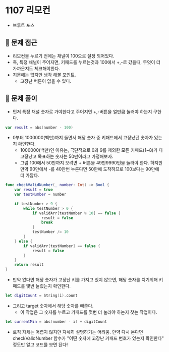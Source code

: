 # 1107 리모컨
- 브루트 포스

## 🍎 문제 접근
- 리모컨을 누르기 전에는 채널이 100으로 설정 되어있다.
- 즉, 특정 채널이 주어지면, 키패드를 누르는것과 100에서 +,-로 갔을때, 무엇이 더 가까운지도 체크해야한다.
- 지문에는 없지만 생각 해볼 포인트.
    - 고장난 버튼이 없을 수 있다.

## 🍎 문제 풀이
- 먼저 특정 채널 숫자로 가야한다고 주어지면 +,-버튼을 얼만큼 눌러야 하는지 구한다.
```swift
var result = abs(number - 100)
```
- 0부터 1000000(백만)까지 돌면서 해당 숫자 중 키패드에서 고장났던 숫자가 있는지 확인한다.
    - 1000000(백만)인 이유는, 극단적으로 0과 9를 제외한 모든 키패드(1~8)가 다 고장났고 목표하는 숫자는 50만이라고 가정해보자.
    - 그럼 100에서 50만까지 오려면 + 버튼을 49만9990번을 눌러야 한다. 하지만 만약 90만에서 -를 40만번 누른다면 50만에 도착하므로 100보다는 90만에 더 가깝다.
```swift
func checkValidNumber(_ number: Int) -> Bool {
    var result = true
    var testNumber = number
    
    if testNumber > 9 {
        while testNumber > 0 {
            if validArr[testNumber % 10] == false {
                result = false
                break
            }
            testNumber /= 10
        }
    } else {
        if validArr[testNumber] == false {
            result = false
        }
    }
    return result
}
```
- 만약 없다면 해당 숫자가 고장난 키를 가지고 있지 않으면, 해당 숫자를 치기위해 키패드를 몇번 눌렀는지 확인한다.
```swift
let digitCount = String(i).count
```
- 그리고 target 숫자에서 해당 숫자를 빼준다.
    - 이 작업은 그 숫자를 누르고 키패드를 몇번 더 눌러야 하는지 찾는 작업이다.
```swift
let currentMin = abs(number - i) + digitCount
```
- 로직 자체는 어렵지 않지만 자세히 설명하기는 어려움. 만약 다시 본다면 checkValidNumber 함수가 "어떤 숫자에 고장난 키패드 번호가 있는지 확인한다" 정도만 알고 코드를 보면 된다!

